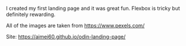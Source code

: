 I created my first landing page and it was great fun. Flexbox is tricky but definitely rewarding. 

All of the images are taken from https://www.pexels.com/

Site: https://aimei60.github.io/odin-landing-page/
